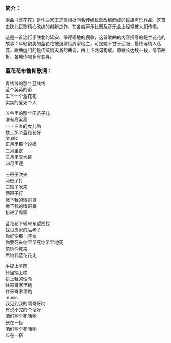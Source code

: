 

### 简介：

歌曲《蓝花花》是作曲家王志信根据同名传统民歌改编而成的民族声乐作品。这首由陕北民歌精心改编的创新之作，在各类声乐比赛及音乐会上经常被人们传唱。

这是一首流行于陕北的延安、绥德等地的民歌，这首歌曲的内容描写的是兰花花的故事：年轻貌美的蓝花花被迫嫁给周家地主，可是她不甘于屈服，最终与情人私奔。歌曲运用的是传统信天游的曲调，由上下两句构成。原歌长达数十段，情节曲折，各地传唱多有变异。  

### 蓝花花布鲁斯歌词：

青线线的那个蓝线线  
蓝个英英的彩  
生下一个蓝花花  
实实的爱死个人

五谷里的那个田苗子儿  
唯有高梁高  
一十三省的女儿哟  
数上那个蓝花花好  
music  
正月里那个说媒  
二月里定  
三月里交大钱  
四月里迎

三班子吹来  
两班子打  
三班子吹来  
两班子打  
撇下我的情哥哥  
撇下我的情哥哥  
抬进了周家

蓝花花下轿来东望西找  
找见周家的后老子  
你好像那一座坟  
你要死来你早早死你早早地死  
前饷你死来  
后饷我蓝花花走

手提上羊肉  
怀里揣上糕  
拼上我的性命  
往哥哥家里跑  
往哥哥家里跑  
music  
我见到我的情哥哥哟  
有说不完的个话呀  
咱们两个死活哟  
长在一搭  
咱们两个死活哟  
长在一搭


